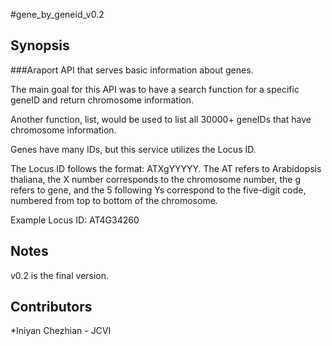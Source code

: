 #gene_by_geneid_v0.2

## Synopsis

###Araport API that serves basic information about genes.

The main goal for this API was to have a search function for a specific geneID and return chromosome information.

Another function, list, would be used to list all 30000+ geneIDs that have chromosome information.

Genes have many IDs, but this service utilizes the Locus ID.

The Locus ID follows the format: ATXgYYYYY. The AT refers to Arabidopsis thaliana, the X number corresponds to the chromosome number, the g refers to gene, and the 5 following Ys correspond to the five-digit code, numbered from top to bottom of the chromosome.

Example Locus ID: AT4G34260

## Notes

v0.2 is the final version.

## Contributors

*Iniyan Chezhian - JCVI
